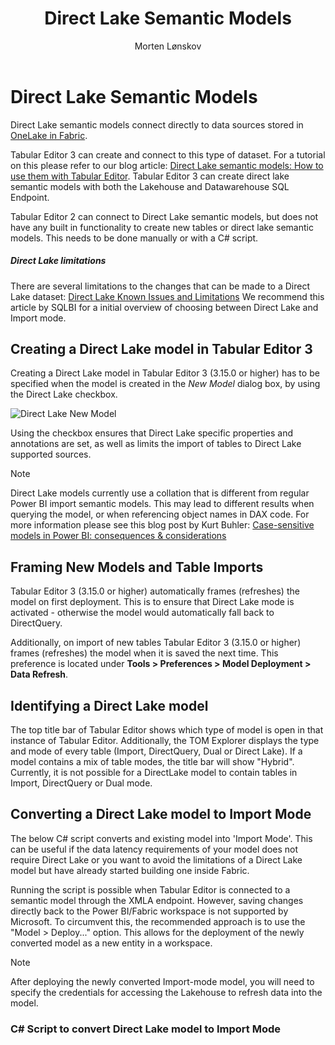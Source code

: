 ﻿---
uid: direct-lake-dataset
title: Direct Lake Semantic Models
author: Morten Lønskov
updated: 2024-08-22
applies_to:
  versions:
    - version: 2.x
    - version: 3.x
  editions:
    - edition: Desktop
      none: x
    - edition: Business
      none: x
    - edition: Enterprise
---

# Direct Lake Semantic Models
Direct Lake semantic models connect directly to data sources stored in [OneLake in Fabric](https://learn.microsoft.com/en-us/fabric/onelake/onelake-overview). 

Tabular Editor 3 can create and connect to this type of dataset. For a tutorial on this please refer to our blog article: [Direct Lake semantic models: How to use them with Tabular Editor](https://blog.tabulareditor.com/2023/09/26/fabric-direct-lake-with-tabular-editor-part-2-creation/). 
Tabular Editor 3 can create direct lake semantic models with both the Lakehouse and Datawarehouse SQL Endpoint. 

Tabular Editor 2 can connect to Direct Lake semantic models, but does not have any built in functionality to create new tables or direct lake semantic models. This needs to be done manually or with a C# script. 

<div class="NOTE">
  <h5>Direct Lake limitations</h5>
  There are  several limitations to the changes that can be made to a Direct Lake dataset: <a href="https://learn.microsoft.com/en-us/power-bi/enterprise/directlake-overview#known-issues-and-limitations">Direct Lake Known Issues and Limitations</a> We recommend <a "https://www.sqlbi.com/blog/marco/2024/04/06/direct-lake-vs-import-mode-in-power-bi/"> this article by SQLBI</a> for a initial overview of choosing between Direct Lake and Import mode.
</div>

## Creating a Direct Lake model in Tabular Editor 3

Creating a Direct Lake model in Tabular Editor 3 (3.15.0 or higher) has to be specified when the model is created in the _New Model_ dialog box, by using the Direct Lake checkbox. 

![Direct Lake New Model](~/assets/images/common/DirectLakeNewModelDialog.png)

Using the checkbox ensures that Direct Lake specific properties and annotations are set, as well as limits the import of tables to Direct Lake supported sources. 

> [!NOTE]
> Direct Lake models currently use a collation that is different from regular Power BI import semantic models. This may lead to different results when querying the model, or when referencing object names in DAX code.
 For more information please see this blog post by Kurt Buhler: [Case-sensitive models in Power BI: consequences & considerations](https://data-goblins.com/power-bi/case-specific)

## Framing New Models and Table Imports

Tabular Editor 3 (3.15.0 or higher) automatically frames (refreshes) the model on first deployment. This is to ensure that Direct Lake mode is activated - otherwise the model would automatically fall back to DirectQuery.

Additionally, on import of new tables Tabular Editor 3 (3.15.0 or higher) frames (refreshes) the model when it is saved the next time. This preference is located under **Tools > Preferences > Model Deployment > Data Refresh**.



## Identifying a Direct Lake model
The top title bar of Tabular Editor shows which type of model is open in that instance of Tabular Editor. Additionally, the TOM Explorer displays the type and mode of every table (Import, DirectQuery, Dual or Direct Lake). If a model contains a mix of table modes, the title bar will show "Hybrid". Currently, it is not possible for a DirectLake model to contain tables in Import, DirectQuery or Dual mode.


## Converting a Direct Lake model to Import Mode

The below C# script converts and existing model into 'Import Mode'. This can be useful if the data latency requirements of your model does not require Direct Lake or you want to avoid the limitations of a Direct Lake model but have already started building one inside Fabric.

Running the script is possible when Tabular Editor is connected to a semantic model through the XMLA endpoint. However, saving changes directly back to the Power BI/Fabric workspace is not supported by Microsoft. To circumvent this, the recommended approach is to use the "Model > Deploy..." option. This allows for the deployment of the newly converted model as a new entity in a workspace.

> [!NOTE]
> After deploying the newly converted Import-mode model, you will need to specify the credentials for accessing the Lakehouse to refresh data into the model.

### C# Script to convert Direct Lake model to Import Mode
<script src="https://gist.github.com/otykier/ac53aac2a2f22838c5b2019fd45aaa98.js"></script>